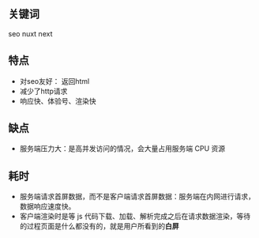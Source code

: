 ## 关键词

seo nuxt next

## 特点

- 对seo友好： 返回html
- 减少了http请求
- 响应快、体验号、渲染快

## 缺点

- 服务端压力大：是高并发访问的情况，会大量占用服务端 CPU 资源
## 耗时

- 服务端请求首屏数据，而不是客户端请求首屏数据：服务端在内网进行请求，数据响应速度快。
- 客户端渲染时是等 js 代码下载、加载、解析完成之后在请求数据渲染，等待的过程页面是什么都没有的，就是用户所看到的**白屏**
